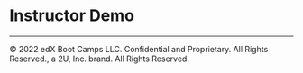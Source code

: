 # Instructor Demo

---

© 2022 edX Boot Camps LLC. Confidential and Proprietary. All Rights Reserved., a 2U, Inc. brand. All Rights Reserved.